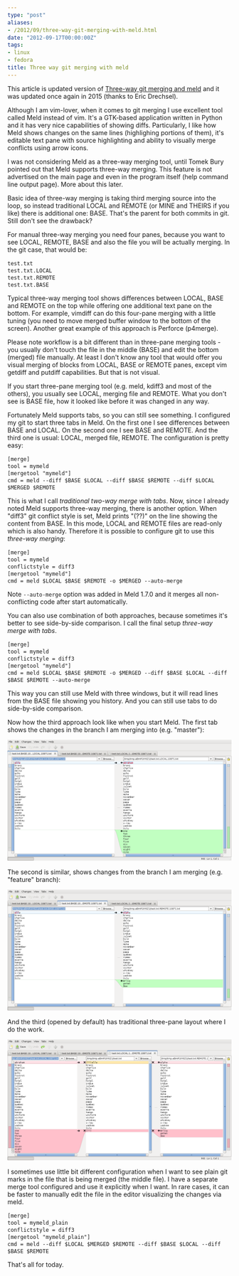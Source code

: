 ```yaml
---
type: "post"
aliases:
- /2012/09/three-way-git-merging-with-meld.html
date: "2012-09-17T00:00:00Z"
tags:
- linux
- fedora
title: Three way git merging with meld
---
```


This article is updated version of [Three-way git merging and meld][1] and it
was updated once again in 2015 (thanks to Eric Drechsel).

Although I am vim-lover, when it comes to git merging I use excellent tool
called Meld instead of vim. It's a GTK-based application written in Python and
it has very nice capabilities of showing diffs. Particularly, I like how Meld
shows changes on the same lines (highlighing portions of them), it's editable
text pane with source highlighting and ability to visually merge conflicts
using arrow icons.

I was not considering Meld as a three-way merging tool, until Tomek Bury
pointed out that Meld supports three-way merging. This feature is not
advertised on the main page and even in the program itself (help command line
output page). More about this later.

Basic idea of three-way merging is taking third merging source into the loop,
so instead traditional LOCAL and REMOTE (or MINE and THEIRS if you like) there
is additional one: BASE. That's the parent for both commits in git. Still
don't see the drawback?

For manual three-way merging you need four panes, because you want to see
LOCAL, REMOTE, BASE and also the file you will be actually merging. In the git
case, that would be:

    test.txt
    test.txt.LOCAL
    test.txt.REMOTE
    test.txt.BASE

Typical three-way merging tool shows differences between LOCAL, BASE and
REMOTE on the top while offering one additional text pane on the bottom. For
example, vimdiff can do this four-pane merging with a little tuning (you need
to move merged buffer window to the bottom of the screen). Another great
example of this approach is Perforce (p4merge).

Please note workflow is a bit different than in three-pane merging tools - you
usually don't touch the file in the middle (BASE) and edit the bottom (merged)
file manually. At least I don't know any tool that would offer you visual
merging of blocks from LOCAL, BASE or REMOTE panes, except vim getdiff and
putdiff capabilities. But that is not visual.

If you start three-pane merging tool (e.g. meld, kdiff3 and most of the
others), you usually see LOCAL, merging file and REMOTE. What you don't see is
BASE file, how it looked like before it was changed in any way.

Fortunately Meld supports tabs, so you can still see something. I configured
my git to start three tabs in Meld. On the first one I see differences between
BASE and LOCAL. On the second one I see BASE and REMOTE. And the third one is
usual: LOCAL, merged file, REMOTE. The configuration is pretty easy:

    [merge]
    tool = mymeld
    [mergetool "mymeld"]
    cmd = meld --diff $BASE $LOCAL --diff $BASE $REMOTE --diff $LOCAL $MERGED $REMOTE

This is what I call *traditional two-way merge with tabs*. Now, since I
already noted Meld supports three-way merging, there is another option.
When "diff3" git conflict style is set, Meld prints "(??)" on the line showing
the content from BASE. In this mode, LOCAL and REMOTE files are read-only
which is also handy. Therefore it is possible to configure git to use this
*three-way merging*:

    [merge]
    tool = mymeld
    conflictstyle = diff3
    [mergetool "mymeld"]
    cmd = meld $LOCAL $BASE $REMOTE -o $MERGED --auto-merge

Note `--auto-merge` option was added in Meld 1.7.0 and it merges all
non-conflicting code after start automatically.

You can also use combination of both approaches, because sometimes it's better
to see side-by-side comparison. I call the final setup *three-way merge with
tabs*.

    [merge]
    tool = mymeld
    conflictstyle = diff3
    [mergetool "mymeld"]
    cmd = meld $LOCAL $BASE $REMOTE -o $MERGED --diff $BASE $LOCAL --diff $BASE $REMOTE --auto-merge

This way you can still use Meld with three windows, but it will read lines
from the BASE file showing you history. And you can still use tabs to do
side-by-side comparison.

Now how the third approach look like when you start Meld. The first tab shows
the changes in the branch I am merging into (e.g. "master"):

![Meld](/assets/img/posts/2012-09-17-three-way-git-merging-with-meld/meld1.png)

The second is similar, shows changes from the branch I am merging (e.g.
"feature" branch):

![Meld](/assets/img/posts/2012-09-17-three-way-git-merging-with-meld/meld2.png)

And the third (opened by default) has traditional three-pane layout where I do
the work.

![Meld](/assets/img/posts/2012-09-17-three-way-git-merging-with-meld/meld3.png)

I sometimes use little bit different configuration when I want to see plain
git marks in the file that is being merged (the middle file). I have a
separate merge tool configured and use it explicitly when I want. In rare
cases, it can be faster to manually edit the file in the editor visualizing
the changes via meld.

    [merge]
    tool = mymeld_plain
    conflictstyle = diff3
    [mergetool "mymeld_plain"]
    cmd = meld --diff $LOCAL $MERGED $REMOTE --diff $BASE $LOCAL --diff $BASE $REMOTE

That's all for today.

[1]: http://lukas.zapletalovi.com/2012/06/three-way-git-merging-and-meld.html

